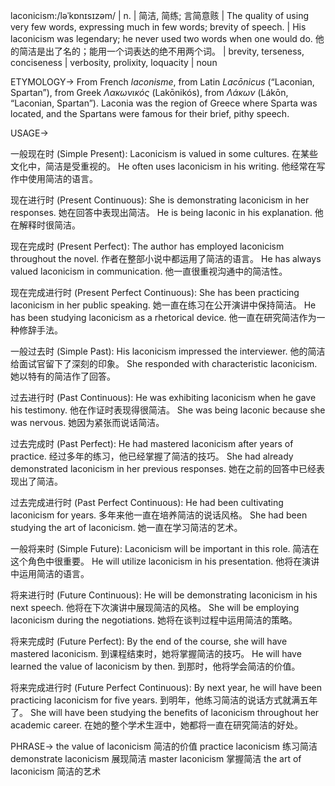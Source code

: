 laconicism:/ləˈkɒnɪsɪzəm/ | n. | 简洁, 简练; 言简意赅 |  The quality of using very few words, expressing much in few words; brevity of speech. |  His laconicism was legendary; he never used two words when one would do.  他的简洁是出了名的；能用一个词表达的绝不用两个词。 |  brevity, terseness, conciseness | verbosity, prolixity, loquacity | noun


ETYMOLOGY->
From French *laconisme*, from Latin *Lacōnicus* (“Laconian, Spartan”), from Greek *Λακωνικός* (Lakōnikós), from *Λάκων* (Lákōn, “Laconian, Spartan”).  Laconia was the region of Greece where Sparta was located, and the Spartans were famous for their brief, pithy speech.

USAGE->

一般现在时 (Simple Present):
Laconicism is valued in some cultures.  在某些文化中，简洁是受重视的。
He often uses laconicism in his writing.  他经常在写作中使用简洁的语言。

现在进行时 (Present Continuous):
She is demonstrating laconicism in her responses.  她在回答中表现出简洁。
He is being laconic in his explanation. 他在解释时很简洁。

现在完成时 (Present Perfect):
The author has employed laconicism throughout the novel.  作者在整部小说中都运用了简洁的语言。
He has always valued laconicism in communication. 他一直很重视沟通中的简洁性。

现在完成进行时 (Present Perfect Continuous):
She has been practicing laconicism in her public speaking. 她一直在练习在公开演讲中保持简洁。
He has been studying laconicism as a rhetorical device. 他一直在研究简洁作为一种修辞手法。


一般过去时 (Simple Past):
His laconicism impressed the interviewer.  他的简洁给面试官留下了深刻的印象。
She responded with characteristic laconicism.  她以特有的简洁作了回答。

过去进行时 (Past Continuous):
He was exhibiting laconicism when he gave his testimony. 他在作证时表现得很简洁。
She was being laconic because she was nervous. 她因为紧张而说话简洁。

过去完成时 (Past Perfect):
He had mastered laconicism after years of practice.  经过多年的练习，他已经掌握了简洁的技巧。
She had already demonstrated laconicism in her previous responses.  她在之前的回答中已经表现出了简洁。

过去完成进行时 (Past Perfect Continuous):
He had been cultivating laconicism for years. 多年来他一直在培养简洁的说话风格。
She had been studying the art of laconicism. 她一直在学习简洁的艺术。

一般将来时 (Simple Future):
Laconicism will be important in this role.  简洁在这个角色中很重要。
He will utilize laconicism in his presentation.  他将在演讲中运用简洁的语言。

将来进行时 (Future Continuous):
He will be demonstrating laconicism in his next speech.  他将在下次演讲中展现简洁的风格。
She will be employing laconicism during the negotiations. 她将在谈判过程中运用简洁的策略。

将来完成时 (Future Perfect):
By the end of the course, she will have mastered laconicism.  到课程结束时，她将掌握简洁的技巧。
He will have learned the value of laconicism by then.  到那时，他将学会简洁的价值。

将来完成进行时 (Future Perfect Continuous):
By next year, he will have been practicing laconicism for five years.  到明年，他练习简洁的说话方式就满五年了。
She will have been studying the benefits of laconicism throughout her academic career.  在她的整个学术生涯中，她都将一直在研究简洁的好处。


PHRASE->
the value of laconicism  简洁的价值
practice laconicism  练习简洁
demonstrate laconicism  展现简洁
master laconicism  掌握简洁
the art of laconicism  简洁的艺术
